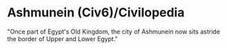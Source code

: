 # Ashmunein (Civ6)/Civilopedia

"Once part of Egypt's Old Kingdom, the city of Ashmunein now sits astride the border of Upper and Lower Egypt."